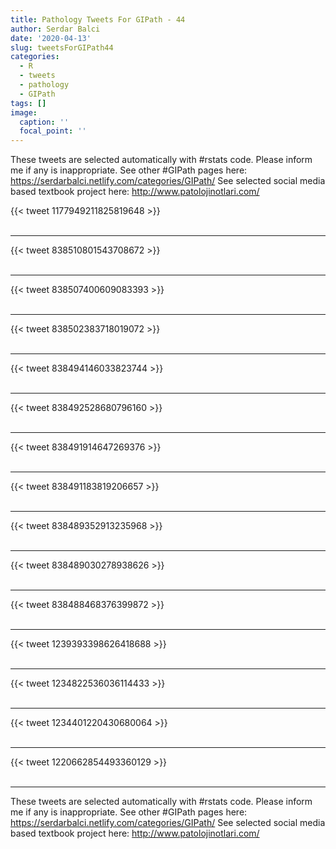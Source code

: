 ```yaml
---
title: Pathology Tweets For GIPath - 44
author: Serdar Balci
date: '2020-04-13'
slug: tweetsForGIPath44
categories:
  - R
  - tweets
  - pathology
  - GIPath
tags: []
image:
  caption: ''
  focal_point: ''
---
```



These tweets are selected automatically with #rstats code. Please inform me if any is inappropriate.
See other #GIPath pages here: https://serdarbalci.netlify.com/categories/GIPath/ 
See selected social media based textbook project here: http://www.patolojinotlari.com/

{{< tweet 1177949211825819648 >}}
<br>
<br>
<hr>
{{< tweet 838510801543708672 >}}
<br>
<br>
<hr>
{{< tweet 838507400609083393 >}}
<br>
<br>
<hr>
{{< tweet 838502383718019072 >}}
<br>
<br>
<hr>
{{< tweet 838494146033823744 >}}
<br>
<br>
<hr>
{{< tweet 838492528680796160 >}}
<br>
<br>
<hr>
{{< tweet 838491914647269376 >}}
<br>
<br>
<hr>
{{< tweet 838491183819206657 >}}
<br>
<br>
<hr>
{{< tweet 838489352913235968 >}}
<br>
<br>
<hr>
{{< tweet 838489030278938626 >}}
<br>
<br>
<hr>
{{< tweet 838488468376399872 >}}
<br>
<br>
<hr>
{{< tweet 1239393398626418688 >}}
<br>
<br>
<hr>
{{< tweet 1234822536036114433 >}}
<br>
<br>
<hr>
{{< tweet 1234401220430680064 >}}
<br>
<br>
<hr>
{{< tweet 1220662854493360129 >}}
<br>
<br>
<hr>


These tweets are selected automatically with #rstats code. Please inform me if any is inappropriate.
See other #GIPath pages here: https://serdarbalci.netlify.com/categories/GIPath/ 
See selected social media based textbook project here: http://www.patolojinotlari.com/

